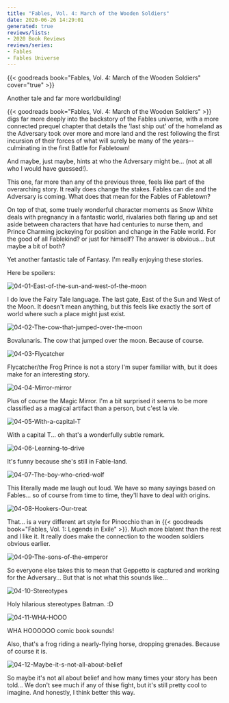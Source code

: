 ```yaml
---
title: "Fables, Vol. 4: March of the Wooden Soldiers"
date: 2020-06-26 14:29:01
generated: true
reviews/lists:
- 2020 Book Reviews
reviews/series:
- Fables
- Fables Universe
---
```

{{< goodreads book="Fables, Vol. 4: March of the Wooden Soldiers" cover="true" >}}

Another tale and far more worldbuilding!  

{{< goodreads book="Fables, Vol. 4: March of the Wooden Soldiers" >}} digs far more deeply into the backstory of the Fables universe, with a more connected prequel chapter that details the 'last ship out' of the homeland as the Adversary took over more and more land and the rest following the first incursion of their forces of what will surely be many of the years-- culminating in the first Battle for Fabletown!  

<!--more-->

And maybe, just maybe, hints at who the Adversary might be... (not at all who I would have guessed!).  

This one, far more than any of the previous three, feels like part of the overarching story. It really does change the stakes. Fables can die and the Adversary is coming. What does that mean for the Fables of Fabletown?  

On top of that, some truely wonderful character moments as Snow White deals with pregnancy in a fantastic world, rivalaries both flaring up and set aside between characters that have had centuries to nurse them, and Prince Charming jockeying for position and change in the Fable world. For the good of all Fablekind? or just for himself? The answer is obvious... but maybe a bit of both?  

Yet another fantastic tale of Fantasy. I'm really enjoying these stories.  

Here be spoilers:  

![04-01-East-of-the-sun-and-west-of-the-moon](/embeds/books/attachments/04-01-east-of-the-sun-and-west-of-the-moon.jpg)  

I do love the Fairy Tale language. The last gate, East of the Sun and West of the Moon. It doesn't mean anything, but this feels like exactly the sort of world where such a place might just exist.  

![04-02-The-cow-that-jumped-over-the-moon](/embeds/books/attachments/04-02-the-cow-that-jumped-over-the-moon.jpg)  

Bovalunaris. The cow that jumped over the moon. Because of course.  

![04-03-Flycatcher](/embeds/books/attachments/04-03-flycatcher.jpg)  

Flycatcher/the Frog Prince is not a story I'm super familiar with, but it does make for an interesting story.  

![04-04-Mirror-mirror](/embeds/books/attachments/04-04-mirror-mirror.jpg)  

Plus of course the Magic Mirror. I'm a bit surprised it seems to be more classified as a magical artifact than a person, but c'est la vie.  

![04-05-With-a-capital-T](/embeds/books/attachments/04-05-with-a-capital-t.jpg)  

With a capital T... oh that's a wonderfully subtle remark.  

![04-06-Learning-to-drive](/embeds/books/attachments/04-06-learning-to-drive.jpg)  

It's funny because she's still in Fable-land.  

![04-07-The-boy-who-cried-wolf](/embeds/books/attachments/04-07-the-boy-who-cried-wolf.jpg)  

This literally made me laugh out loud. We have so many sayings based on Fables... so of course from time to time, they'll have to deal with origins.  

![04-08-Hookers-Our-treat](/embeds/books/attachments/04-08-hookers-our-treat.jpg)  

That... is a very different art style for Pinocchio than in {{< goodreads book="Fables, Vol. 1: Legends in Exile" >}}. Much more blatent than the rest and I like it. It really does make the connection to the wooden soldiers obvious earlier.  

![04-09-The-sons-of-the-emperor](/embeds/books/attachments/04-09-the-sons-of-the-emperor.jpg)  

So everyone else takes this to mean that Geppetto is captured and working for the Adversary... But that is not what this sounds like...  

![04-10-Stereotypes](/embeds/books/attachments/04-10-stereotypes.jpg)  

Holy hilarious stereotypes Batman. :D  

![04-11-WHA-HOOO](/embeds/books/attachments/04-11-wha-hooo.jpg)  

WHA HOOOOOO comic book sounds!  

Also, that's a frog riding a nearly-flying horse, dropping grenades. Because of course it is.  

![04-12-Maybe-it-s-not-all-about-belief](/embeds/books/attachments/04-12-maybe-it-s-not-all-about-belief.jpg)  

So maybe it's not all about belief and how many times your story has been told... We don't see much if any of thise fight, but it's still pretty cool to imagine. And honestly, I think better this way.


